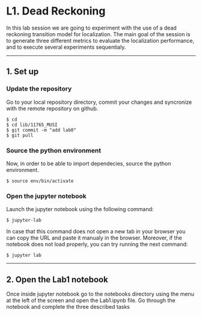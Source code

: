 
# L1. Dead Reckoning
In this lab session we are going to experiment with the use of a dead reckoning transition model for localization. The main goal of the session is to generate three different metrics to evaluate the localization performance, and to execute several experiments sequentialy.

------------------------------------
## 1. Set up

### Update the repository
Go to your local repository directory, commit your changes and syncronize with the remote repository on github. 

    $ cd
    $ cd lib/11765_MUSI
    $ git commit -m "add lab0"
    $ git pull

### Source the python environment
Now, in order to be able to import dependecies, source the python environment.

    $ source env/bin/activate

### Open the jupyter notebook
Launch the jupyter notebook using the following command:

    $ jupyter-lab

In case that this command does not open a new tab in your browser you can copy the URL and paste it manualy in the browser.
Moreover, if the notebook does not load properly, you can try running the next command:

    $ jupyter lab

------------------------------------
## 2. Open the Lab1 notebook
Once inside jupyter notebook go to the notebooks directory using the menu at the left of the screen and open the Lab1.ipynb file. Go through the notebook and complete the three described tasks 

